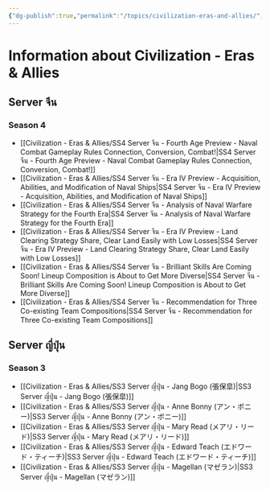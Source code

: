 ```yaml
---
{"dg-publish":true,"permalink":"/topics/civilization-eras-and-allies/","tags":["topic"]}
---
```


# Information about Civilization - Eras & Allies

## Server จีน

### Season 4
- [[Civilization - Eras & Allies/SS4 Server จีน - Fourth Age Preview - Naval Combat Gameplay Rules Connection, Conversion, Combat!\|SS4 Server จีน - Fourth Age Preview - Naval Combat Gameplay Rules Connection, Conversion, Combat!]]
- [[Civilization - Eras & Allies/SS4 Server จีน - Era IV Preview - Acquisition, Abilities, and Modification of Naval Ships\|SS4 Server จีน - Era IV Preview - Acquisition, Abilities, and Modification of Naval Ships]]
- [[Civilization - Eras & Allies/SS4 Server จีน - Analysis of Naval Warfare Strategy for the Fourth Era\|SS4 Server จีน - Analysis of Naval Warfare Strategy for the Fourth Era]]
- [[Civilization - Eras & Allies/SS4 Server จีน - Era IV Preview - Land Clearing Strategy Share, Clear Land Easily with Low Losses\|SS4 Server จีน - Era IV Preview - Land Clearing Strategy Share, Clear Land Easily with Low Losses]]
- [[Civilization - Eras & Allies/SS4 Server จีน - Brilliant Skills Are Coming Soon! Lineup Composition is About to Get More Diverse\|SS4 Server จีน - Brilliant Skills Are Coming Soon! Lineup Composition is About to Get More Diverse]]
- [[Civilization - Eras & Allies/SS4 Server จีน - Recommendation for Three Co-existing Team Compositions\|SS4 Server จีน - Recommendation for Three Co-existing Team Compositions]]

## Server ญี่ปุ่น

### Season 3
- [[Civilization - Eras & Allies/SS3 Server ญี่ปุ่น - Jang Bogo (張保皐)\|SS3 Server ญี่ปุ่น - Jang Bogo (張保皐)]]
- [[Civilization - Eras & Allies/SS3 Server ญี่ปุ่น - Anne Bonny (アン・ボニー)\|SS3 Server ญี่ปุ่น - Anne Bonny (アン・ボニー)]]
- [[Civilization - Eras & Allies/SS3 Server ญี่ปุ่น - Mary Read (メアリ・リード)\|SS3 Server ญี่ปุ่น - Mary Read (メアリ・リード)]]
- [[Civilization - Eras & Allies/SS3 Server ญี่ปุ่น - Edward Teach (エドワード・ティーチ)\|SS3 Server ญี่ปุ่น - Edward Teach (エドワード・ティーチ)]]
- [[Civilization - Eras & Allies/SS3 Server ญี่ปุ่น - Magellan (マゼラン)\|SS3 Server ญี่ปุ่น - Magellan (マゼラン)]]